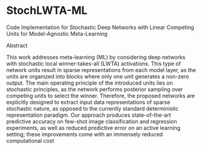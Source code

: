# StochLWTA-ML
Code Implementation for Stochastic Deep Networks with Linear Competing Units for Model-Agnostic Meta-Learning

Abstract

This work addresses meta-learning (ML) by considering deep networks with stochastic local winner-takes-all (LWTA) activations. This type of network units result in sparse representations from each model layer, as the units are organized into blocks where only one unit generates a non-zero output. The main operating principle of the introduced units lies on stochastic principles, as the network performs posterior sampling over competing units to select the winner. Therefore, the proposed networks are explicitly designed to extract input data representations of sparse stochastic nature, as opposed to the currently standard deterministic representation paradigm. Our approach produces state-of-the-art predictive accuracy on few-shot image classification and regression experiments, as well as reduced predictive error on an active learning setting; these improvements come with an immensely reduced computational cost
